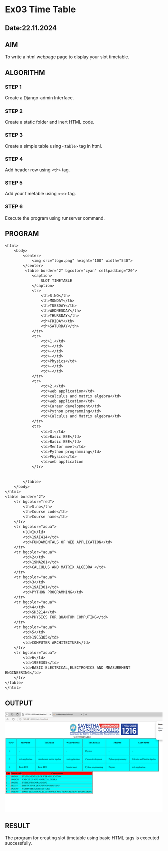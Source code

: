 # Ex03 Time Table
## Date:22.11.2024

## AIM
To write a html webpage page to display your slot timetable.

## ALGORITHM
### STEP 1
Create a Django-admin Interface.

### STEP 2
Create a static folder and inert HTML code.

### STEP 3
Create a simple table using ```<table>``` tag in html.

### STEP 4
Add header row using ```<th>``` tag.

### STEP 5
Add your timetable using ```<td>``` tag.

### STEP 6
Execute the program using runserver command.

## PROGRAM
```
<html>
    <body>
        <center>
            <img src="logo.png" height="100" width="540">       
        </center>
         <table border="2" bgcolor="cyan" cellpadding="20">
            <caption>
                SLOT TIMETABLE
            </caption>
            <tr>
                <th>S.NO</th>
                <th>MONDAY</th>
                <th>TUESDAY</th>
                <th>WEDNESDAY</th>
                <th>THURSDAY</th>
                <th>FRIDAY</th>
                <th>SATURDAY</th>
            </tr>
            <tr>
                <td>1.</td>
                <td>-</td>
                <td>-</td>
                <td>-</td>
                <td>Physics</td>
                <td>-</td>
                <td>-</td>
            </tr>
            <tr>
                <td>2.</td>
                <td>web application</td>
                <td>calculus and matrix algebra</td>
                <td>web application</td>
                <td>Career development</td>
                <td>Python programming</td>
                <td>Calculus and Matrix algebra</td>
            </tr>
            <tr>
                <td>3.</td>
                <td>Basic EEE</td>
                <td>Basic EEE</td>
                <td>Mentor meet</td>
                <td>Python programming</td>
                <td>Physics</td>
                <td>web application
            </tr>

            
        </table>
    </body>
</html>   
<table border="2">
    <tr bgcolor="red">
        <th>S.no</th>
        <th>Course code</th>
        <th>Course name</th>
    </tr>
    <tr bgcolor="aqua">
        <td>1</td>
        <td>19AI414</td>
        <td>FUNDAMENTALS OF WEB APPLICATION</td>
    </tr>
    <tr bgcolor="aqua">
        <td>2</td>
        <td>19MA201</td>
        <td>CALCULUS AND MATRIX ALGEBRA </td>
    </tr>
    <tr bgcolor="aqua">
        <td>3</td>
        <td>19AI301</td>
        <td>PYTHON PROGRAMMING</td>
    </tr>
    <tr bgcolor="aqua">
        <td>4</td>
        <td>SH3214</td>
        <td>PHYSICS FOR QUANTUM COMPUTING</td>
    </tr>
    <tr bgcolor="aqua">
        <td>5</td>
        <td>19CS305</td>
        <td>COMPUTER ARCHITECTURE</td>
    </tr>
    <tr bgcolor="aqua">
        <td>6</td>
        <td>19EE305</td>
        <td>BASIC ELECTRICAL,ELECTRONICS AND MEASUREMENT ENGINEERING</td>
    </tr>
</table>
</html>

```
## OUTPUT
![alt text](<Screenshot 2024-11-22 120236.png>)
## RESULT
The program for creating slot timetable using basic HTML tags is executed successfully.
